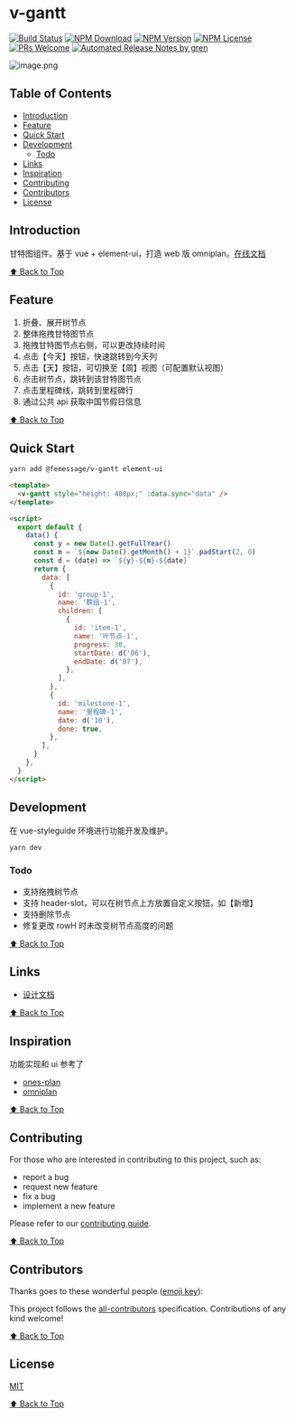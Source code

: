 # v-gantt

[![Build Status](https://badgen.net/travis/FEMessage/v-gantt/master)](https://travis-ci.com/FEMessage/v-gantt)
[![NPM Download](https://badgen.net/npm/dm/@femessage/v-gantt)](https://www.npmjs.com/package/@femessage/v-gantt)
[![NPM Version](https://badgen.net/npm/v/@femessage/v-gantt)](https://www.npmjs.com/package/@femessage/v-gantt)
[![NPM License](https://badgen.net/npm/license/@femessage/v-gantt)](https://github.com/FEMessage/v-gantt/blob/master/LICENSE)
[![PRs Welcome](https://img.shields.io/badge/PRs-welcome-brightgreen.svg)](https://github.com/FEMessage/v-gantt/pulls)
[![Automated Release Notes by gren](https://img.shields.io/badge/%F0%9F%A4%96-release%20notes-00B2EE.svg)](https://github-tools.github.io/github-release-notes/)

![image.png](https://i.loli.net/2020/07/09/SoyCaBGfpNvJP1m.png)

## Table of Contents

- [Introduction](#introduction)
- [Feature](#feature)
- [Quick Start](#quick-start)
- [Development](#development)
  - [Todo](#todo)
- [Links](#links)
- [Inspiration](#inspiration)
- [Contributing](#contributing)
- [Contributors](#contributors)
- [License](#license)

## Introduction

甘特图组件。基于 vue + element-ui，打造 web 版 omniplan。[在线文档](https://femssage.github.io/v-gantt)

[⬆ Back to Top](#table-of-contents)

## Feature

1. 折叠、展开树节点
2. 整体拖拽甘特图节点
3. 拖拽甘特图节点右侧，可以更改持续时间
4. 点击【今天】按钮，快速跳转到今天列
5. 点击【天】按钮，可切换至【周】视图（可配置默认视图）
6. 点击树节点，跳转到该甘特图节点
7. 点击里程碑线，跳转到里程碑行
8. 通过公共 api 获取中国节假日信息

[⬆ Back to Top](#table-of-contents)

## Quick Start

```sh
yarn add @femessage/v-gantt element-ui
```

```html
<template>
  <v-gantt style="height: 400px;" :data.sync="data" />
</template>

<script>
  export default {
    data() {
      const y = new Date().getFullYear()
      const m = `${new Date().getMonth() + 1}`.padStart(2, 0)
      const d = (date) => `${y}-${m}-${date}`
      return {
        data: [
          {
            id: 'group-1',
            name: '群组-1',
            children: [
              {
                id: 'item-1',
                name: '叶节点-1',
                progress: 30,
                startDate: d('06'),
                endDate: d('07'),
              },
            ],
          },
          {
            id: 'milestone-1',
            name: '里程碑-1',
            date: d('10'),
            done: true,
          },
        ],
      }
    },
  }
</script>
```

## Development

在 vue-styleguide 环境进行功能开发及维护。

```sh
yarn dev
```

### Todo

- 支持拖拽树节点
- 支持 header-slot，可以在树节点上方放置自定义按钮，如【新增】
- 支持删除节点
- 修复更改 rowH 时未改变树节点高度的问题

[⬆ Back to Top](#table-of-contents)

## Links

- [设计文档](https://deepexi.yuque.com/docs/share/93cf287f-c001-4b18-abcb-ae6fb4d08e33)

[⬆ Back to Top](#table-of-contents)

## Inspiration

功能实现和 ui 参考了

- [ones-plan](https://ones.ai/plan.html)
- [omniplan](https://www.omnigroup.com/omniplan/)

[⬆ Back to Top](#table-of-contents)

## Contributing

For those who are interested in contributing to this project, such as:

- report a bug
- request new feature
- fix a bug
- implement a new feature

Please refer to our [contributing guide](https://github.com/FEMessage/.github/blob/master/CONTRIBUTING.md).

[⬆ Back to Top](#table-of-contents)

## Contributors

Thanks goes to these wonderful people ([emoji key](https://allcontributors.org/docs/en/emoji-key)):

<!-- ALL-CONTRIBUTORS-LIST:START - Do not remove or modify this section -->
<!-- prettier-ignore -->
<!-- ALL-CONTRIBUTORS-LIST:END -->

This project follows the [all-contributors](https://github.com/all-contributors/all-contributors) specification. Contributions of any kind welcome!

[⬆ Back to Top](#table-of-contents)

## License

[MIT](./LICENSE)

[⬆ Back to Top](#table-of-contents)
